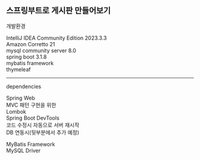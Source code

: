 스프링부트로 게시판 만들어보기
---------------
 개발환경

IntelliJ IDEA Community Edition 2023.3.3 </br>
Amazon Corretto 21 </br>
mysql community server 8.0 </br>
spring boot 3.1.8 </br>
mybatis framework </br>
thymeleaf</br>

-----------------
 dependencies

Spring Web </br>
MVC 패턴 구현을 위한</br>
Lombok </br>
Spring Boot DevTools </br>
코드 수정시 자동으로 서버 재시작 </br>
DB 연동시(뒷부분에서 추가 예정) </br>

MyBatis Framework </br>
MySQL Driver </br>

 
 
